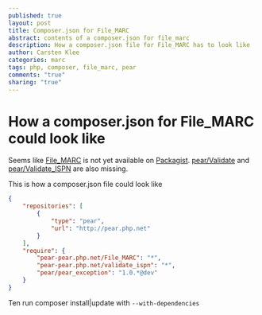 ```yaml
---
published: true
layout: post
title: Composer.json for File_MARC
abstract: contents of a composer.json for file_marc
description: How a composer.json file for File_MARC has to look like
author: Carsten Klee
categories: marc
tags: php, composer, file_marc, pear
comments: "true"
sharing: "true"
---
```


# How a composer.json for File_MARC could look like

Seems like [File_MARC](https://github.com/pear/File_MARC) is not yet available on [Packagist](https://packagist.org/). [pear/Validate](https://github.com/pear/Validate) and [pear/Validate_ISPN](https://github.com/pear/Validate_ISPN) are also missing.

This is how a composer.json file could look like

```.json
{
    "repositories": [
        {
            "type": "pear",
            "url": "http://pear.php.net"
        }
    ],
    "require": {
        "pear-pear.php.net/File_MARC": "*",
        "pear-pear.php.net/validate_ispn": "*",
        "pear/pear_exception": "1.0.*@dev"
    }
}
```

Ten run composer install|update with ```--with-dependencies```
